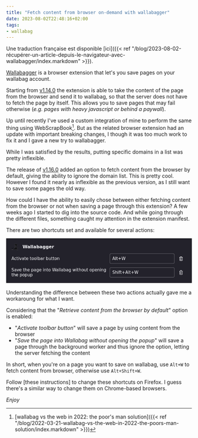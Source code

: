 ```yaml
---
title: "Fetch content from browser on-demand with wallabagger"
date: 2023-08-02T22:48:16+02:00
tags:
- wallabag
---
```


Une traduction française est disponible [ici]({{< ref "/blog/2023-08-02-récupérer-un-article-depuis-le-navigateur-avec-wallabagger/index.markdown" >}}).

[Wallabagger][1] is a browser extension that let's you save pages on your
wallabag account.

Starting from [v1.14.0][2] the extension is able to take the content of the
page from the browser and send it to wallabag, so that the server does not have
to fetch the page by itself. This allows you to save pages that may fail
otherwise (_e.g. pages with heavy javascript or behind a paywall_).

Up until recently I've used a custom integration of mine to perform the same
thing using WebScrapBook[^2]. But as the related browser extension had an
update with important breaking changes, I though it was too much work to fix it
and I gave a new try to wallabagger.

While I was satisfied by the results, putting specific domains in a list was
pretty inflexible.

The release of [v1.16.0][3] added an option to fetch content from the browser
by default, giving the ability to ignore the domain list. This is pretty cool.
However I found it nearly as inflexible as the previous version, as I still
want to save some pages the old way.

How could I have the ability to easily chose between either fetching content
from the browser or not when saving a page through this extension? A few weeks
ago I started to dig into the source code. And while going through the
different files, something caught my attention in the extension manifest.

There are two shortcuts set and available for several actions:

![Firefox extension shortcuts view of wallabagger](firefox-shortcuts.png)

Understanding the difference between these two actions actually gave me a
workaroung for what I want.

Considering that the "_Retrieve content from the browser by default_" option is
enabled:

* "_Activate toolbar button_" will save a page by using content from the browser
* "_Save the page into Wallabag without opening the popup_" will save a
  page through the background worker and thus ignore the option, letting the
  server fetching the content

In short, when you're on a page you want to save on wallabag, use `Alt+W` to
fetch content from browser, otherwise use `Alt+Shift+W`.

Follow [these instructions] to change these shortcuts on Firefox. I guess
there's a similar way to change them on Chrome-based browsers.

_Enjoy_

[1]: https://wallabag.github.io/wallabagger/
[2]: https://github.com/wallabag/wallabagger/releases/tag/v1.14.0
[3]: https://github.com/wallabag/wallabagger/releases/tag/v1.16.0
[4]: https://support.mozilla.org/en-US/kb/manage-extension-shortcuts-firefox
[^2]: [wallabag vs the web in 2022: the poor's man solution]({{< ref "/blog/2022-03-21-wallabag-vs-the-web-in-2022-the-poors-man-solution/index.markdown" >}})
